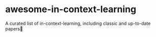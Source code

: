 # awesome-in-context-learning
A curated list of in-context-learning, including classic and up-to-date papers📜
